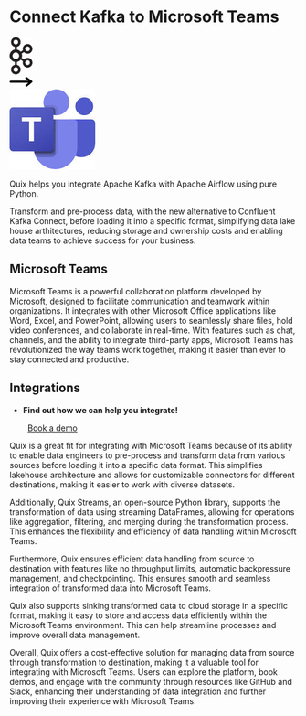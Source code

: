 # Connect Kafka to Microsoft Teams

<div class="connect-images cards blog-grid-card" markdown>
<div>
<img src="../images/kafka_logo.png" width="40px" />
</div>
<div>
<img src="../images/arrow.svg" width="40px" />
</div>
<div>
<img src="./images/microsoft-teams_1.jpg" />
</div>
</div>

Quix helps you integrate Apache Kafka with Apache Airflow using pure Python.

Transform and pre-process data, with the new alternative to Confluent Kafka Connect, before loading it into a specific format, simplifying data lake house arthitectures, reducing storage and ownership costs and enabling data teams to achieve success for your business.

## Microsoft Teams

Microsoft Teams is a powerful collaboration platform developed by Microsoft, designed to facilitate communication and teamwork within organizations. It integrates with other Microsoft Office applications like Word, Excel, and PowerPoint, allowing users to seamlessly share files, hold video conferences, and collaborate in real-time. With features such as chat, channels, and the ability to integrate third-party apps, Microsoft Teams has revolutionized the way teams work together, making it easier than ever to stay connected and productive.

## Integrations

<div class="grid cards" markdown>

- __Find out how we can help you integrate!__

    <a class="md-button md-button--primary" href="https://share.hsforms.com/1iW0TmZzKQMChk0lxd_tGiw4yjw2?__hstc=175542013.2303933fbd746c0ac86d9ccbe9bc9100.1728383268831.1729603416735.1729620918855.31&__hssc=175542013.1.1729620918855&__hsfp=2132701734" target="_blank" style="margin:.5rem;">Book a demo</a>

</div>


Quix is a great fit for integrating with Microsoft Teams because of its ability to enable data engineers to pre-process and transform data from various sources before loading it into a specific data format. This simplifies lakehouse architecture and allows for customizable connectors for different destinations, making it easier to work with diverse datasets.

Additionally, Quix Streams, an open-source Python library, supports the transformation of data using streaming DataFrames, allowing for operations like aggregation, filtering, and merging during the transformation process. This enhances the flexibility and efficiency of data handling within Microsoft Teams.

Furthermore, Quix ensures efficient data handling from source to destination with features like no throughput limits, automatic backpressure management, and checkpointing. This ensures smooth and seamless integration of transformed data into Microsoft Teams.

Quix also supports sinking transformed data to cloud storage in a specific format, making it easy to store and access data efficiently within the Microsoft Teams environment. This can help streamline processes and improve overall data management.

Overall, Quix offers a cost-effective solution for managing data from source through transformation to destination, making it a valuable tool for integrating with Microsoft Teams. Users can explore the platform, book demos, and engage with the community through resources like GitHub and Slack, enhancing their understanding of data integration and further improving their experience with Microsoft Teams.

